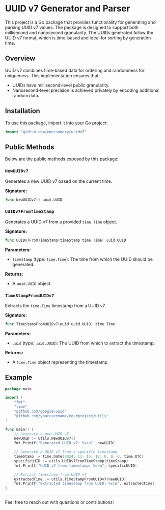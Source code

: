 # UUID v7 Generator and Parser

This project is a Go package that provides functionality for generating and parsing UUID v7 values. The package is designed to support both millisecond and nanosecond granularity. The UUIDs generated follow the UUID v7 format, which is time-based and ideal for sorting by generation time.

## Overview
UUID v7 combines time-based data for ordering and randomness for uniqueness. This implementation ensures that:
- UUIDs have millisecond-level public granularity.
- Nanosecond-level precision is achieved privately by encoding additional random data.

## Installation
To use this package, import it into your Go project:

```go
import "github.com/emersonary/uuidv7"
```

## Public Methods
Below are the public methods exposed by this package:

### `NewUUIDv7`
Generates a new UUID v7 based on the current time.

**Signature:**
```go
func NewUUIDv7() uuid.UUID
```

### `UUIDv7FromTimeStamp`
Generates a UUID v7 from a provided `time.Time` object.

**Signature:**
```go
func UUIDv7FromTimeStamp(timeStamp time.Time) uuid.UUID
```

**Parameters:**
- `timeStamp` (type: `time.Time`): The time from which the UUID should be generated.

**Returns:**
- A `uuid.UUID` object.

### `TimeStampFromUUIDv7`
Extracts the `time.Time` timestamp from a UUID v7.

**Signature:**
```go
func TimeStampFromUUIDv7(uuid uuid.UUID) time.Time
```

**Parameters:**
- `uuid` (type: `uuid.UUID`): The UUID from which to extract the timestamp.

**Returns:**
- A `time.Time` object representing the timestamp.

## Example
```go
package main

import (
	"fmt"
	"time"
	"github.com/google/uuid"
	"github.com/yourusername/yourproject/utils"
)

func main() {
	// Generate a new UUID v7
	newUUID := utils.NewUUIDv7()
	fmt.Printf("Generated UUID v7: %s\n", newUUID)

	// Generate a UUID v7 from a specific timestamp
	timeStamp := time.Date(2024, 11, 15, 12, 0, 0, 0, time.UTC)
	specificUUID := utils.UUIDv7FromTimeStamp(timeStamp)
	fmt.Printf("UUID v7 from timestamp: %s\n", specificUUID)

	// Extract timestamp from UUID v7
	extractedTime := utils.TimeStampFromUUIDv7(newUUID)
	fmt.Printf("Extracted timestamp from UUID: %s\n", extractedTime)
}
```
---
Feel free to reach out with questions or contributions!

